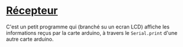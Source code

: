 # <a href="index.ino">Récepteur</a>

C'est un petit programme qui (branché su un ecran LCD) affiche les informations reçus par la carte arduino, à travers le `Serial.print` d'une autre carte arduino.